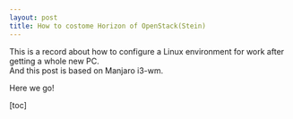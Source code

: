 ```yaml
---
layout: post
title: How to costome Horizon of OpenStack(Stein)
---
```


This is a record about how to configure a Linux environment for work after getting a whole new PC.  
And this post is based on Manjaro i3-wm.

Here we go!

[toc]

## 

